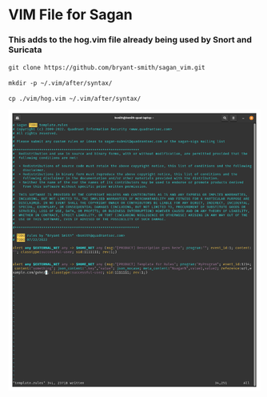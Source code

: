 # VIM File for Sagan
### This adds to the hog.vim file already being used by Snort and Suricata

`git clone https://github.com/bryant-smith/sagan_vim.git`

`mkdir -p ~/.vim/after/syntax/`

`cp ./vim/hog.vim ~/.vim/after/syntax/`

![image1](./images/image1.png)
